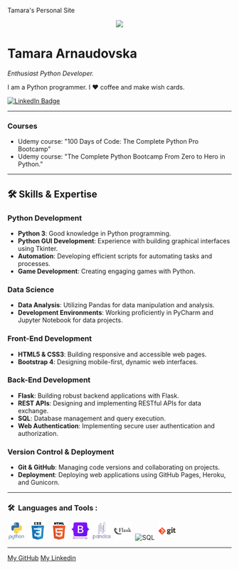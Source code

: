  Tamara's Personal Site 
<p align="center"><img src="https://media2.giphy.com/media/v1.Y2lkPTc5MGI3NjExODQ3cmduM3I5ZTNydW5sYnlxN2t1b3EwMW9iY20zZzFkM2FiOGsyZSZlcD12MV9pbnRlcm5hbF9naWZfYnlfaWQmY3Q9Zw/L1R1tvI9svkIWwpVYr/giphy.webp"/></p>



Tamara Arnaudovska 
==================

_Enthusiast Python Developer._

I am a Python programmer. I ❤️ coffee and make wish cards.

<a href="https://www.linkedin.com/in/tamaraarnaudovska/"><img src="https://img.shields.io/badge/LinkedIn-blue?style=for-the-badge&logo=linkedin&logoColor=white" alt="LinkedIn Badge" width="90"></a>
* * *

### Courses

*   Udemy course: "100 Days of Code: The Complete Python Pro Bootcamp"
*   Udemy course: "The Complete Python Bootcamp From Zero to Hero in Python."

* * *
## 🛠️ Skills & Expertise

### Python Development
- **Python 3**: Good knowledge in Python programming.
- **Python GUI Development**: Experience with building graphical interfaces using Tkinter.
- **Automation**: Developing efficient scripts for automating tasks and processes.
- **Game Development**: Creating engaging games with Python.

### Data Science
- **Data Analysis**: Utilizing Pandas for data manipulation and analysis.
- **Development Environments**: Working proficiently in PyCharm and Jupyter Notebook for data projects.

### Front-End Development
- **HTML5 & CSS3**: Building responsive and accessible web pages.
- **Bootstrap 4**: Designing mobile-first, dynamic web interfaces.

### Back-End Development
- **Flask**: Building robust backend applications with Flask.
- **REST APIs**: Designing and implementing RESTful APIs for data exchange.
- **SQL**: Database management and query execution.
- **Web Authentication**: Implementing secure user authentication and authorization.

### Version Control & Deployment
- **Git & GitHub**: Managing code versions and collaborating on projects.
- **Deployment**: Deploying web applications using GitHub Pages, Heroku, and Gunicorn.

---
### 🛠 &nbsp;Languages and Tools :

<p>
<img src="https://raw.githubusercontent.com/devicons/devicon/ca28c779441053191ff11710fe24a9e6c23690d6/icons/python/python-original-wordmark.svg" title="Python" alt="Python" width="40" height="40"/>&nbsp;
<img src="https://raw.githubusercontent.com/devicons/devicon/ca28c779441053191ff11710fe24a9e6c23690d6/icons/css3/css3-original-wordmark.svg"  title="CSS3" alt="CSS" width="40" height="40"/>&nbsp;
<img src="https://raw.githubusercontent.com/devicons/devicon/ca28c779441053191ff11710fe24a9e6c23690d6/icons/html5/html5-original-wordmark.svg" title="HTML5" alt="HTML" width="40" height="40"/>&nbsp;
<img src="https://raw.githubusercontent.com/devicons/devicon/ca28c779441053191ff11710fe24a9e6c23690d6/icons/bootstrap/bootstrap-original-wordmark.svg" title="Bootstrap" alt="Bootstrap" width="40" height="40"/>&nbsp;
<img src="https://raw.githubusercontent.com/devicons/devicon/ca28c779441053191ff11710fe24a9e6c23690d6/icons/pandas/pandas-line-wordmark.svg" title="Pandas" alt="Pandas" width="40" height="40"/>&nbsp;
<img src="https://raw.githubusercontent.com/devicons/devicon/ca28c779441053191ff11710fe24a9e6c23690d6/icons/flask/flask-original-wordmark.svg" title="Flask"  alt="Flask" width="40" height="40"/>&nbsp;
<img src="https://www.svgrepo.com/show/331760/sql-database-generic.svg" title="SQL"  alt="SQL" width="40" height="40"/>&nbsp;
<img src="https://raw.githubusercontent.com/devicons/devicon/ca28c779441053191ff11710fe24a9e6c23690d6/icons/git/git-original-wordmark.svg" title="Git" **alt="Git" width="40" height="40"/>&nbsp;
</p>

---

[My GitHub](https://github.com/tarnaudovska) [My Linkedin](https://www.linkedin.com/in/tamaraarnaudovska/)